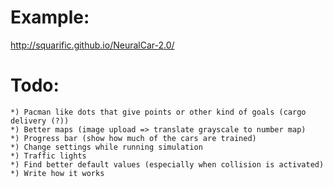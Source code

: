 Example:
========

http://squarific.github.io/NeuralCar-2.0/

Todo:
=====

	*) Pacman like dots that give points or other kind of goals (cargo delivery (?))
	*) Better maps (image upload => translate grayscale to number map)
	*) Progress bar (show how much of the cars are trained)
	*) Change settings while running simulation
	*) Traffic lights
	*) Find better default values (especially when collision is activated)
	*) Write how it works